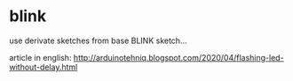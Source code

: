 # blink
use derivate sketches from base BLINK sketch...

article in english: http://arduinotehniq.blogspot.com/2020/04/flashing-led-without-delay.html


